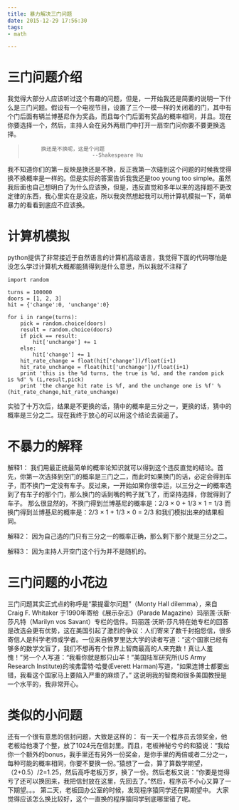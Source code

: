 ```yaml
---
title: 暴力解决三门问题
date: 2015-12-29 17:56:30
tags:
- math

---
```

# 三门问题介绍


我觉得大部分人应该听过这个有趣的问题，但是，一开始我还是简要的说明一下什么是三门问题。假设有一个电视节目，设置了三个一模一样的关闭着的门，其中有个门后面有辆兰博基尼作为奖品，而且每个门后面有奖品的概率相同，并且。现在你要选择一个，然后，主持人会在另外两扇门中打开一扇空门问你要不要更换选择。

>          换还是不换呢，这是个问题
>                          --Shakespeare Hu

我不知道你们的第一反映是换还是不换，反正我第一次碰到这个问题的时候我觉得换不换概率是一样的。但是实际的答案告诉我我还是too young too simple。虽然我后面也自己想明白了为什么应该换，但是，违反直觉和多年以来的选择题不更改定律的东西，我心里实在是没底，所以我突然想起我可以用计算机模拟一下，简单暴力的看看到底应不应该换。

# 计算机模拟
python提供了非常接近于自然语言的计算机高级语言，我觉得下面的代码哪怕是没怎么学过计算机大概都能猜得到是什么意思，所以我就不注释了
```
import random

turns = 100000
doors = [1, 2, 3]
hit = {'change':0, 'unchange':0}

for i in range(turns):
    pick = random.choice(doors)
    result = random.choice(doors)
    if pick == result:
        hit['unchange'] += 1
    else:
        hit['change'] += 1
    hit_rate_change = float(hit['change'])/float(i+1)
    hit_rate_unchange = float(hit['unchange'])/float(i+1)
    print 'this is the %d turns, the true is %d, and the random pick is %d' % (i,result,pick)
    print 'the change hit rate is %f, and the unchange one is %f' % (hit_rate_change,hit_rate_unchange)
```
实验了十万次后，结果是不更换的话，猜中的概率是三分之一，更换的话，猜中的概率是三分之二。现在我终于放心的可以用这个结论去装逼了。

# 不暴力的解释
解释1： 我们用最正统最简单的概率论知识就可以得到这个违反直觉的结论。首先，你第一次选择到空门的概率是三门之二，而此时如果换门的话，必定会得到车子，而不换门一定没有车子。反过来，一开始如果你很幸运，以三分之一的概率选到了有车子的那个门，那么换门的话到嘴的鸭子就飞了，而坚持选择，你就得到了车子。
那么很显然的，不换门得到兰博基尼的概率是：2/3 × 0 + 1/3 × 1 = 1/3
而换门得到兰博基尼的概率是：2/3 × 1 + 1/3 × 0 = 2/3
和我们模拟出来的结果相同。

解释2： 因为自己选的门只有三分之一的概率正确，那么剩下那个就是三分之二。

解释3： 因为主持人开空门这个行为并不是随机的。

# 三门问题的小花边
三门问题其实正式点的称呼是“蒙提霍尔问题”（Monty Hall dilemma），来自 Craig F. Whitaker 于1990年寄给《展示杂志》（Parade Magazine）玛丽莲·沃斯·莎凡特（Marilyn vos Savant）专栏的信件。玛丽莲·沃斯·莎凡特在她专栏的回答是改选会更有优势，这在美国引起了激烈的争议：人们寄来了数千封抱怨信，很多寄信人是科学老师或学者。一位来自佛罗里达大学的读者写道：“这个国家已经有够多的数学文盲了，我们不想再有个世界上智商最高的人来充数！真让人羞愧！”另一个人写道：“我看你就是那只山羊！”美国陆军研究所(US Army Research Institute)的埃弗雷特·哈曼(Everett Harman)写道，“如果连博士都要出错，我看这个国家马上要陷入严重的麻烦了。”
这说明我的智商和很多美国教授是一个水平的，我非常开心。

# 类似的小问题
还有一个很有意思的信封问题，大致是这样的：
有一天一个程序员去领奖金，他老板给他凑了个整，放了1024元在信封里。而且，老板神秘兮兮的和猿说：“我给你一个额外的bonus，我手里还有另外一份奖金，是你手里的两倍或者二分之一，每种可能的概率相同，你要不要换一份。”猿想了一会，算了算数学期望，（2+0.5）/2=1.25，然后高呼老板万岁，换了一份。然后老板又说：“你要是觉得亏了还可以换回来，我把信封放在这里，先回去了。”然后，程序员不小心又算了一下期望。。。
第二天，老板回办公室的时候，发现程序猿同学还在算期望中。
大家觉得应该怎么换比较好，这个一直换的程序猿同学到底哪里错了呢。

